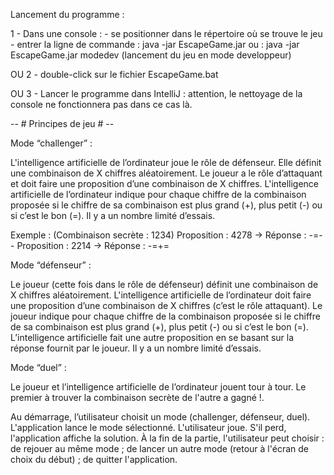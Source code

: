 ﻿Lancement du programme : 

1 - Dans une console :
	- se positionner dans le répertoire où se trouve le jeu
	- entrer la ligne de commande : java -jar EscapeGame.jar
				   ou : java -jar EscapeGame.jar modedev (lancement du jeu en mode developpeur)

OU
2 - double-click sur le fichier EscapeGame.bat

OU
3 - Lancer le programme dans IntelliJ : attention, le nettoyage de la console ne fonctionnera pas dans ce cas là.

-- # Principes de jeu # --

Mode “challenger” :

L'intelligence artificielle de l’ordinateur joue le rôle de défenseur. Elle définit une combinaison de X chiffres aléatoirement.
Le joueur a le rôle d’attaquant et doit faire une proposition d’une combinaison de X chiffres.
L'intelligence artificielle de l’ordinateur indique pour chaque chiffre de la combinaison proposée si le chiffre de sa combinaison est plus grand (+), plus petit (-) ou si c’est le bon (=).
Il y a un nombre limité d’essais.

Exemple :
(Combinaison secrète : 1234)
Proposition : 4278 -> Réponse : -=--
Proposition : 2214 -> Réponse : -=+=

Mode “défenseur” :

Le joueur (cette fois dans le rôle de défenseur) définit une combinaison de X chiffres aléatoirement.
L'intelligence artificielle de l’ordinateur doit faire une proposition d’une combinaison de X chiffres (c’est le rôle attaquant).
Le joueur indique pour chaque chiffre de la combinaison proposée si le chiffre de sa combinaison est plus grand (+), plus petit (-) ou si c’est le bon (=).
L’intelligence artificielle fait une autre proposition en se basant sur la réponse fournit par le joueur.
Il y a un nombre limité d’essais.
 
Mode “duel” :

Le joueur et l’intelligence artificielle de l’ordinateur jouent tour à tour. Le premier à trouver la combinaison secrète de l'autre a gagné !.
 

Au démarrage, l’utilisateur choisit un mode (challenger, défenseur, duel). L'application lance le mode sélectionné.
L'utilisateur joue. S'il perd, l'application affiche la solution.
À la fin de la partie, l'utilisateur peut choisir :
de rejouer au même mode ;
de lancer un autre mode (retour à l'écran de choix du début) ;
de quitter l'application.
